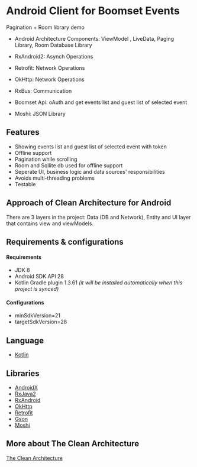 # Android Client for Boomset Events 
Pagination + Room library demo

* Android Architecture Components: 
    ViewModel , 
    LiveData, 
    Paging Library, 
    Room Database Library
    
* RxAndroid2: Asynch Operations
* Retrofit: Network Operations
* OkHttp: Network Operations
* RxBus: Communication
* Boomset Api: oAuth and get events list and guest list of selected event 
* Moshi:  JSON Library

## Features
* Showing events list and guest list of selected event with token
* Offline support 
* Pagination while scrolling
* Room and Sqllite db used for offline support
* Seperate UI, business logic and data sources' responsibilities
* Avoids multi-threading problems
* Testable 

## Approach of Clean Architecture for Android
There are 3 layers in the project: Data (DB and Network), Entity and  UI layer that contains view and viewModels.

## Requirements &amp; configurations
#### Requirements
- JDK 8
- Android SDK API 28
- Kotlin Gradle plugin 1.3.61 *(it will be installed automatically when this project is synced)*

#### Configurations
- minSdkVersion=21
- targetSdkVersion=28

## Language
*   [Kotlin](https://kotlinlang.org/)

## Libraries
*   [AndroidX](https://developer.android.com/jetpack/androidx)
*   [RxJava2](https://github.com/ReactiveX/RxJava/wiki/What's-different-in-2.0)
*   [RxAndroid](https://github.com/ReactiveX/RxAndroid)
*   [OkHttp](http://square.github.io/okhttp/)
*   [Retrofit](http://square.github.io/retrofit/)
*   [Gson](https://github.com/google/gson)
*   [Moshi](https://github.com/square/moshi)



## More about The Clean Architecture

[The Clean Architecture](https://8thlight.com/blog/uncle-bob/2012/08/13/the-clean-architecture.html)


